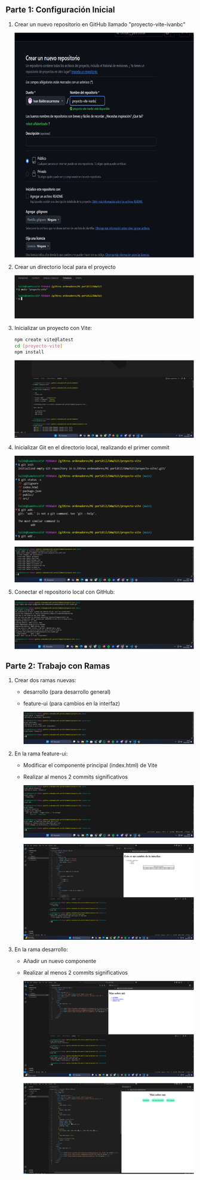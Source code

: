 ## Parte 1: Configuración Inicial

1.  Crear un nuevo repositorio en GitHub llamado "proyecto-vite-ivanbc"

    <img src="./images/foto0.jpg" width="700" height="600">

2.  Crear un directorio local para el proyecto

    ![Foto1](./images/foto1.png)

3.  Inicializar un proyecto con Vite:

    ```bash
    npm create vite@latest 
    cd [proyecto-vite] 
    npm install 
    ```

    ![Foto2](./images/foto2.png)

4.  Inicializar Git en el directorio local, realizando el primer commit

    ![Foto3](./images/foto3.png)

    ![Foto4](./images/foto4.png)

5.  Conectar el repositorio local con GitHub:

    ![Foto5](./images/foto5.png)

## Parte 2: Trabajo con Ramas 

1.  Crear dos ramas nuevas:
    *   desarrollo (para desarrollo general)

    *   feature-ui (para cambios en la interfaz)

          ![Foto6](./images/foto6.png)

2.  En la rama feature-ui:
    *   Modificar el componente principal (index.html) de Vite

    *   Realizar al menos 2 commits significativos

        ![Foto7](./images/foto7.png)

        ![Foto8](./images/foto8.png)
    
3.  En la rama desarrollo:
    *   Añadir un nuevo componente
        
    *   Realizar al menos 2 commits significativos
        
        ![Foto9](./images/foto9.png)

        ![Foto10](./images/foto10.png)
